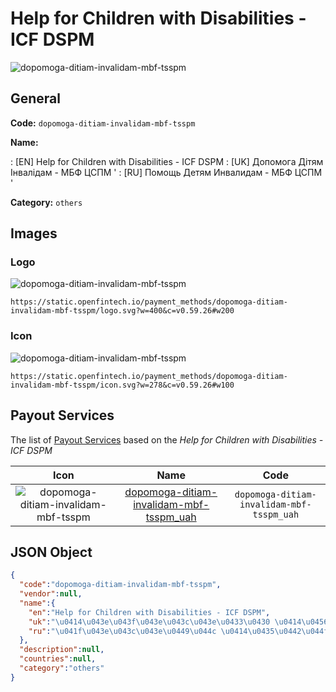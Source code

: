 
# Help for Children with Disabilities - ICF DSPM 
![dopomoga-ditiam-invalidam-mbf-tsspm](https://static.openfintech.io/payment_methods/dopomoga-ditiam-invalidam-mbf-tsspm/logo.svg?w=400&c=v0.59.26#w200)  

## General 
**Code:** `dopomoga-ditiam-invalidam-mbf-tsspm` 
 
**Name:** 
 
:	[EN] Help for Children with Disabilities - ICF DSPM 
:	[UK] Допомога Дітям Інвалідам - ​​МБФ ЦСПМ ' 
:	[RU] Помощь Детям Инвалидам - ​​МБФ ЦСПМ ' 
 
**Category:** `others` 
 

## Images 

### Logo 
![dopomoga-ditiam-invalidam-mbf-tsspm](https://static.openfintech.io/payment_methods/dopomoga-ditiam-invalidam-mbf-tsspm/logo.svg?w=400&c=v0.59.26#w200)  

```
https://static.openfintech.io/payment_methods/dopomoga-ditiam-invalidam-mbf-tsspm/logo.svg?w=400&c=v0.59.26#w200
```  

### Icon 
![dopomoga-ditiam-invalidam-mbf-tsspm](https://static.openfintech.io/payment_methods/dopomoga-ditiam-invalidam-mbf-tsspm/icon.svg?w=278&c=v0.59.26#w100)  

```
https://static.openfintech.io/payment_methods/dopomoga-ditiam-invalidam-mbf-tsspm/icon.svg?w=278&c=v0.59.26#w100
```  

## Payout Services 
 
The list of [Payout Services](/payout-services/) based on the _Help for Children with Disabilities - ICF DSPM_ 

|Icon|Name|Code| 
|:---:|:---:|:---:| 
|![dopomoga-ditiam-invalidam-mbf-tsspm](https://static.openfintech.io/payout_methods/dopomoga-ditiam-invalidam-mbf-tsspm/icon.svg?w=278&c=v0.59.26#w40) |[dopomoga-ditiam-invalidam-mbf-tsspm_uah](/payout-services/dopomoga-ditiam-invalidam-mbf-tsspm_uah/)|`dopomoga-ditiam-invalidam-mbf-tsspm_uah`| 
 

## JSON Object 

```json
{
  "code":"dopomoga-ditiam-invalidam-mbf-tsspm",
  "vendor":null,
  "name":{
    "en":"Help for Children with Disabilities - ICF DSPM",
    "uk":"\u0414\u043e\u043f\u043e\u043c\u043e\u0433\u0430 \u0414\u0456\u0442\u044f\u043c \u0406\u043d\u0432\u0430\u043b\u0456\u0434\u0430\u043c - \u200b\u200b\u041c\u0411\u0424 \u0426\u0421\u041f\u041c '",
    "ru":"\u041f\u043e\u043c\u043e\u0449\u044c \u0414\u0435\u0442\u044f\u043c \u0418\u043d\u0432\u0430\u043b\u0438\u0434\u0430\u043c - \u200b\u200b\u041c\u0411\u0424 \u0426\u0421\u041f\u041c '"
  },
  "description":null,
  "countries":null,
  "category":"others"
}
```  
